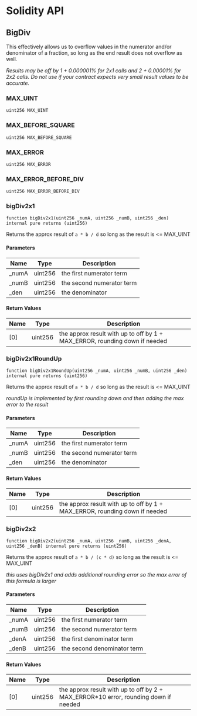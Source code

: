 # Solidity API

## BigDiv

This effectively allows us to overflow values in the numerator and/or denominator
of a fraction, so long as the end result does not overflow as well.

_Results may be off by 1 + 0.000001% for 2x1 calls and 2 + 0.00001% for 2x2 calls.
Do not use if your contract expects very small result values to be accurate._

### MAX_UINT

```solidity
uint256 MAX_UINT
```

### MAX_BEFORE_SQUARE

```solidity
uint256 MAX_BEFORE_SQUARE
```

### MAX_ERROR

```solidity
uint256 MAX_ERROR
```

### MAX_ERROR_BEFORE_DIV

```solidity
uint256 MAX_ERROR_BEFORE_DIV
```

### bigDiv2x1

```solidity
function bigDiv2x1(uint256 _numA, uint256 _numB, uint256 _den) internal pure returns (uint256)
```

Returns the approx result of `a * b / d` so long as the result is <= MAX_UINT

#### Parameters

| Name | Type | Description |
| ---- | ---- | ----------- |
| _numA | uint256 | the first numerator term |
| _numB | uint256 | the second numerator term |
| _den | uint256 | the denominator |

#### Return Values

| Name | Type | Description |
| ---- | ---- | ----------- |
| [0] | uint256 | the approx result with up to off by 1 + MAX_ERROR, rounding down if needed |

### bigDiv2x1RoundUp

```solidity
function bigDiv2x1RoundUp(uint256 _numA, uint256 _numB, uint256 _den) internal pure returns (uint256)
```

Returns the approx result of `a * b / d` so long as the result is <= MAX_UINT

_roundUp is implemented by first rounding down and then adding the max error to the result_

#### Parameters

| Name | Type | Description |
| ---- | ---- | ----------- |
| _numA | uint256 | the first numerator term |
| _numB | uint256 | the second numerator term |
| _den | uint256 | the denominator |

#### Return Values

| Name | Type | Description |
| ---- | ---- | ----------- |
| [0] | uint256 | the approx result with up to off by 1 + MAX_ERROR, rounding down if needed |

### bigDiv2x2

```solidity
function bigDiv2x2(uint256 _numA, uint256 _numB, uint256 _denA, uint256 _denB) internal pure returns (uint256)
```

Returns the approx result of `a * b / (c * d)` so long as the result is <= MAX_UINT

_this uses bigDiv2x1 and adds additional rounding error so the max error of this
formula is larger_

#### Parameters

| Name | Type | Description |
| ---- | ---- | ----------- |
| _numA | uint256 | the first numerator term |
| _numB | uint256 | the second numerator term |
| _denA | uint256 | the first denominator term |
| _denB | uint256 | the second denominator term |

#### Return Values

| Name | Type | Description |
| ---- | ---- | ----------- |
| [0] | uint256 | the approx result with up to off by 2 + MAX_ERROR*10 error, rounding down if needed |

